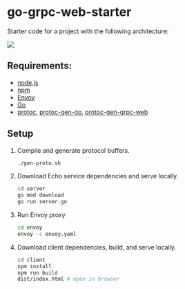 # go-grpc-web-starter

Starter code for a project with the following architecture:

![](https://mermaid.ink/img/eyJjb2RlIjoiZmxvd2NoYXJ0IExSXG4gICAgQVtKYXZhU2NyaXB0IGJyb3dzZXIgY2xpZW50XSA8LS0gZ3JwYy13ZWIgLS0-IEJbRW52b3kgcHJveHldIDwtLSBncnBjIC0tPiBDW0dvIHNlcnZpY2VdIiwibWVybWFpZCI6eyJ0aGVtZSI6ImRlZmF1bHQifSwidXBkYXRlRWRpdG9yIjpmYWxzZX0)

## Requirements:

- [node.js](https://nodejs.org/en/)
- [npm](https://docs.npmjs.com/cli/v6/configuring-npm/install)
- [Envoy](https://www.envoyproxy.io/)
- [Go](https://golang.org/dl/)
- [protoc](https://grpc.io/docs/protoc-installation/), [protoc-gen-go](https://grpc.io/docs/languages/go/quickstart/), [protoc-gen-grpc-web](https://grpc.io/docs/platforms/web/basics/)

## Setup

1. Compile and generate protocol buffers.

   ```sh
   ./gen-proto.sh
   ```

2. Download Echo service dependencies and serve locally.

   ```sh
   cd server
   go mod download
   go run server.go
   ```

3. Run Envoy proxy

   ```sh
   cd envoy
   envoy -c envoy.yaml
   ```

4. Download client dependencies, build, and serve locally.

   ```sh
   cd client
   npm install
   npm run build
   dist/index.html # open in browser
   ```
